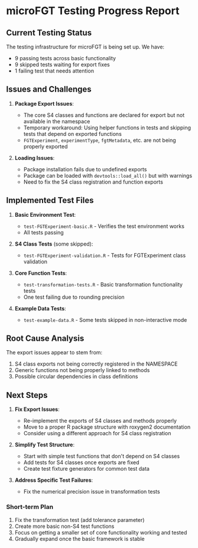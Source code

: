 # microFGT Testing Progress Report

## Current Testing Status

The testing infrastructure for microFGT is being set up. We have:

- 9 passing tests across basic functionality
- 9 skipped tests waiting for export fixes
- 1 failing test that needs attention

## Issues and Challenges

1. **Package Export Issues**:
   - The core S4 classes and functions are declared for export but not available in the namespace
   - Temporary workaround: Using helper functions in tests and skipping tests that depend on exported functions
   - `FGTExperiment`, `experimentType`, `fgtMetadata`, etc. are not being properly exported

2. **Loading Issues**:
   - Package installation fails due to undefined exports
   - Package can be loaded with `devtools::load_all()` but with warnings
   - Need to fix the S4 class registration and function exports

## Implemented Test Files

1. **Basic Environment Test**:
   - `test-FGTExperiment-basic.R` - Verifies the test environment works
   - All tests passing

2. **S4 Class Tests** (some skipped):
   - `test-FGTExperiment-validation.R` - Tests for FGTExperiment class validation

3. **Core Function Tests**:
   - `test-transformation-tests.R` - Basic transformation functionality tests
   - One test failing due to rounding precision

4. **Example Data Tests**:
   - `test-example-data.R` - Some tests skipped in non-interactive mode

## Root Cause Analysis

The export issues appear to stem from:

1. S4 class exports not being correctly registered in the NAMESPACE
2. Generic functions not being properly linked to methods
3. Possible circular dependencies in class definitions

## Next Steps

1. **Fix Export Issues**:
   - Re-implement the exports of S4 classes and methods properly
   - Move to a proper R package structure with roxygen2 documentation
   - Consider using a different approach for S4 class registration

2. **Simplify Test Structure**:
   - Start with simple test functions that don't depend on S4 classes
   - Add tests for S4 classes once exports are fixed
   - Create test fixture generators for common test data

3. **Address Specific Test Failures**:
   - Fix the numerical precision issue in transformation tests

### Short-term Plan

1. Fix the transformation test (add tolerance parameter)
2. Create more basic non-S4 test functions
3. Focus on getting a smaller set of core functionality working and tested
4. Gradually expand once the basic framework is stable